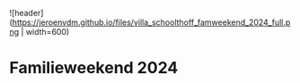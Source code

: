 ![header](https://jeroenvdm.github.io/files/villa_schoolthoff_famweekend_2024_full.png | width=600)
# Familieweekend 2024